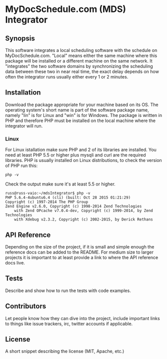 # MyDocSchedule.com (MDS) Integrator #

## Synopsis

This software integrates a local scheduling software with the schedule on MyDocSchedule.com. "Local" means either the same machine where this package will be installed or
a different machine on the same network. It "integrates" the two software domains by synchronizing the scheduling data between these two in near real time, the exact
delay depends on how often the integrator runs usually either every 1 or 2 minutes. 

## Installation

Download the package appropriate for your machine based on its OS. The operating system's short name is part of the software package name, namely "lin" is
for Linux and "win" is for Windows. The package is written in PHP and therefore PHP must be installed on the local machine where the integrator will run.

### Linux

For Linux istallation make sure PHP and 2 of its libraries are installed. You need at least PHP 5.5 or higher plus mysqli and curl are the required libraries.
PHP is usually installed on Linux distributions, to check the version of PHP run this:

    php -v
    
Check the output make sure it's at least 5.5 or higher.

~~~
russ@russ-vaio:~/mdsIntegrator$ php -v
PHP 5.6.4-4ubuntu6.4 (cli) (built: Oct 28 2015 01:21:29) 
Copyright (c) 1997-2014 The PHP Group
Zend Engine v2.6.0, Copyright (c) 1998-2014 Zend Technologies
    with Zend OPcache v7.0.4-dev, Copyright (c) 1999-2014, by Zend Technologies
    with Xdebug v2.3.2, Copyright (c) 2002-2015, by Derick Rethans
~~~    

## API Reference

Depending on the size of the project, if it is small and simple enough the reference docs can be added to the README. For medium size to larger projects it is important to at least provide a link to where the API reference docs live.

## Tests

Describe and show how to run the tests with code examples.

## Contributors

Let people know how they can dive into the project, include important links to things like issue trackers, irc, twitter accounts if applicable.

## License

A short snippet describing the license (MIT, Apache, etc.)

